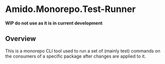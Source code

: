 # Amido.Monorepo.Test-Runner

**WIP do not use as it is in current development**

## Overview
This is a monorepo CLI tool used to run a set of (mainly test) commands on the consumers of a specific package after changes are applied to it.
